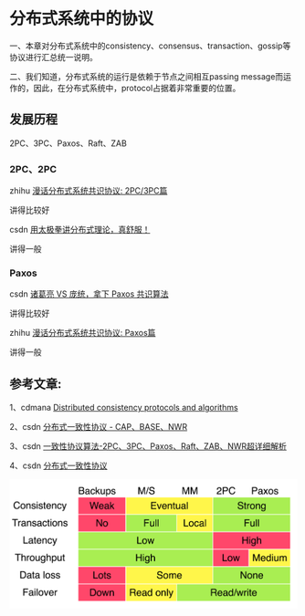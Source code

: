 # 分布式系统中的协议

一、本章对分布式系统中的consistency、consensus、transaction、gossip等协议进行汇总统一说明。

二、我们知道，分布式系统的运行是依赖于节点之间相互passing message而运作的，因此，在分布式系统中，protocol占据着非常重要的位置。

## 发展历程

2PC、3PC、Paxos、Raft、ZAB

### 2PC、2PC

zhihu [漫话分布式系统共识协议: 2PC/3PC篇](https://zhuanlan.zhihu.com/p/35298019)

讲得比较好

csdn [用太极拳讲分布式理论，真舒服！](https://blog.csdn.net/jackson0714/article/details/112002319?spm=1001.2014.3001.5501)

讲得一般

### Paxos

csdn [诸葛亮 VS 庞统，拿下 Paxos 共识算法](https://blog.csdn.net/jackson0714/article/details/112593110?spm=1001.2014.3001.5501)

讲得比较好

zhihu [漫话分布式系统共识协议: Paxos篇](https://zhuanlan.zhihu.com/p/35737689)

讲得一般

## 参考文章:

1、cdmana [Distributed consistency protocols and algorithms](https://cdmana.com/2020/11/20201113073232660u.html)

2、csdn [分布式一致性协议 - CAP、BASE、NWR](https://blog.csdn.net/gege87417376/article/details/109760184)

3、csdn [一致性协议算法-2PC、3PC、Paxos、Raft、ZAB、NWR超详细解析](https://blog.csdn.net/young_0609/article/details/111070578)

4、csdn [分布式一致性协议](https://blog.csdn.net/demon7552003/article/details/86657767)

[![CAP 理论在工业界的实践](./csdn-分布式一致性协议/cap-sumarry.png)](http://matt33.com/images/distribute/cap-sumarry.png)

